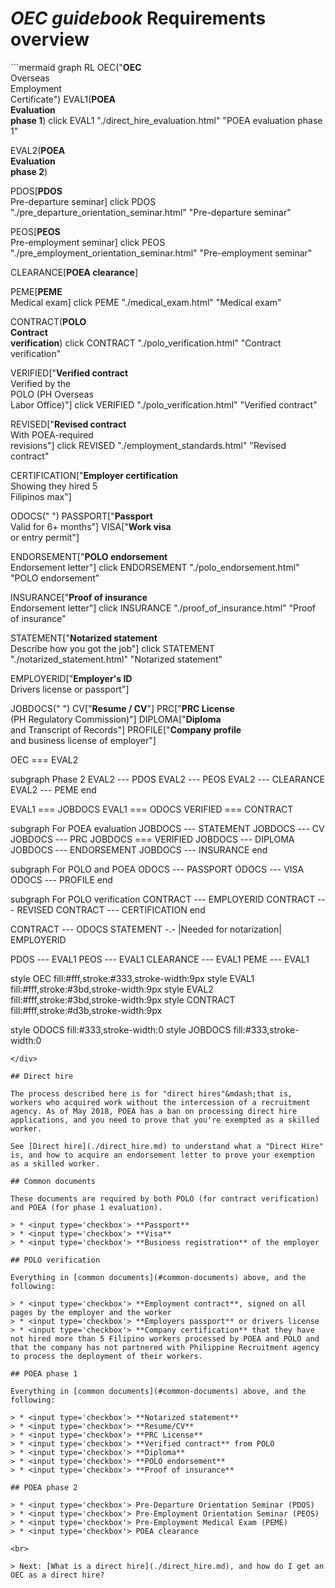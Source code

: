 # _OEC guidebook_ Requirements overview

<div class='wide-figure'>
```mermaid
graph RL
OEC("<b>OEC</b><br>Overseas<br>Employment<br>Certificate")
EVAL1(<b>POEA<br>Evaluation<br>phase 1</b>)
click EVAL1 "./direct_hire_evaluation.html" "POEA evaluation phase 1"

EVAL2(<b>POEA<br>Evaluation<br>phase 2</b>)

PDOS[<b>PDOS</b><br>Pre-departure seminar]
click PDOS "./pre_departure_orientation_seminar.html" "Pre-departure seminar"

PEOS[<b>PEOS</b><br>Pre-employment seminar]
click PEOS "./pre_employment_orientation_seminar.html" "Pre-employment seminar"

CLEARANCE[<b>POEA clearance</b>]

PEME[<b>PEME</b><br>Medical exam]
click PEME "./medical_exam.html" "Medical exam"

CONTRACT(<b>POLO<br>Contract<br>verification</b>)
click CONTRACT "./polo_verification.html" "Contract verification"

VERIFIED["<b>Verified contract</b><br>Verified by the<br>POLO (PH Overseas<br>Labor Office)"]
click VERIFIED "./polo_verification.html" "Verified contract"

REVISED["<b>Revised contract</b><br>With POEA-required<br>revisions"]
click REVISED "./employment_standards.html" "Revised contract"

CERTIFICATION["<b>Employer certification</b><br>Showing they hired 5<br>Filipinos max"]

ODOCS(" ")
PASSPORT["<b>Passport</b><br>Valid for 6+ months"]
VISA["<b>Work visa</b><br>or entry permit"]

ENDORSEMENT["<b>POLO endorsement</b><br>Endorsement letter"]
click ENDORSEMENT "./polo_endorsement.html" "POLO endorsement"

INSURANCE["<b>Proof of insurance</b><br>Endorsement letter"]
click INSURANCE "./proof_of_insurance.html" "Proof of insurance"

STATEMENT["<b>Notarized statement</b><br>Describe how you got the job"]
click STATEMENT "./notarized_statement.html" "Notarized statement"

EMPLOYERID["<b>Employer's ID</b><br>Drivers license or passport"]

JOBDOCS(" ")
CV["<b>Resume / CV</b>"]
PRC["<b>PRC License</b><br>(PH Regulatory Commission)"]
DIPLOMA["<b>Diploma</b><br>and Transcript of Records"]
PROFILE["<b>Company profile</b><br>and business license of employer"]

OEC === EVAL2

subgraph Phase 2
EVAL2 --- PDOS
EVAL2 --- PEOS
EVAL2 --- CLEARANCE
EVAL2 --- PEME
end

EVAL1 === JOBDOCS
EVAL1 === ODOCS
VERIFIED === CONTRACT

subgraph For POEA evaluation
JOBDOCS --- STATEMENT
JOBDOCS --- CV
JOBDOCS --- PRC
JOBDOCS === VERIFIED
JOBDOCS --- DIPLOMA
JOBDOCS --- ENDORSEMENT
JOBDOCS --- INSURANCE
end

subgraph For POLO and POEA
ODOCS --- PASSPORT
ODOCS --- VISA
ODOCS --- PROFILE
end

subgraph For POLO verification
CONTRACT --- EMPLOYERID
CONTRACT --- REVISED
CONTRACT --- CERTIFICATION
end

CONTRACT --- ODOCS
STATEMENT -.- |Needed for notarization| EMPLOYERID

PDOS --- EVAL1
PEOS --- EVAL1
CLEARANCE --- EVAL1
PEME --- EVAL1

style OEC fill:#fff,stroke:#333,stroke-width:9px
style EVAL1 fill:#fff,stroke:#3bd,stroke-width:9px
style EVAL2 fill:#fff,stroke:#3bd,stroke-width:9px
style CONTRACT fill:#fff,stroke:#d3b,stroke-width:9px

style ODOCS fill:#333,stroke-width:0
style JOBDOCS fill:#333,stroke-width:0

```
</div>

## Direct hire

The process described here is for "direct hires"&mdash;that is, workers who acquired work without the intercession of a recruitment agency. As of May 2018, POEA has a ban on processing direct hire applications, and you need to prove that you're exempted as a skilled worker.

See [Direct hire](./direct_hire.md) to understand what a "Direct Hire" is, and how to acquire an endorsement letter to prove your exemption as a skilled worker.

## Common documents

These documents are required by both POLO (for contract verification) and POEA (for phase 1 evaluation).

> * <input type='checkbox'> **Passport**
> * <input type='checkbox'> **Visa**
> * <input type='checkbox'> **Business registration** of the employer

## POLO verification

Everything in [common documents](#common-documents) above, and the following:

> * <input type='checkbox'> **Employment contract**, signed on all pages by the employer and the worker
> * <input type='checkbox'> **Employers passport** or drivers license
> * <input type='checkbox'> **Company certification** that they have not hired more than 5 Filipino workers processed by POEA and POLO and that the company has not partnered with Philippine Recruitment agency to process the deployment of their workers.

## POEA phase 1

Everything in [common documents](#common-documents) above, and the following:

> * <input type='checkbox'> **Notarized statement**
> * <input type='checkbox'> **Resume/CV**
> * <input type='checkbox'> **PRC License**
> * <input type='checkbox'> **Verified contract** from POLO
> * <input type='checkbox'> **Diploma**
> * <input type='checkbox'> **POLO endorsement**
> * <input type='checkbox'> **Proof of insurance**

## POEA phase 2

> * <input type='checkbox'> Pre-Departure Orientation Seminar (PDOS)
> * <input type='checkbox'> Pre-Employment Orientation Seminar (PEOS)
> * <input type='checkbox'> Pre-Employment Medical Exam (PEME)
> * <input type='checkbox'> POEA clearance

<br>

> Next: [What is a direct hire](./direct_hire.md), and how do I get an OEC as a direct hire?

